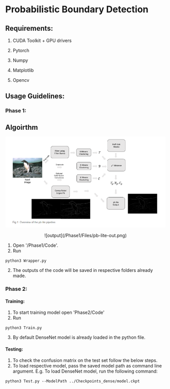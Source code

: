 # Probabilistic Boundary Detection


## Requirements:

1. CUDA Toolkit + GPU drivers

2. Pytorch

3. Numpy

4. Matplotlib

5. Opencv

## Usage Guidelines:

### Phase 1:

## Algoirthm

![algo](/Phase1/Files/pb-lite-algo.png)
<p align="center">
  ![output](/Phase1/Files/pb-lite-out.png) 
<p/>

1. Open '/Phase1/Code'.
2. Run 
```
python3 Wrapper.py
```
2. The outputs of the code will be saved in respective folders already made.

### Phase 2:

#### Training:
1. To start training model open 'Phase2/Code'
2. Run 
```
python3 Train.py
```
3. By default DenseNet model is already loaded in the python file.

#### Testing:
1. To check the confusion matrix on the test set follow the below steps.
2. To load respective model, pass the saved model path as command line argument.
E.g. To load DenseNet model, run the following command:
```
python3 Test.py --ModelPath ../Checkpoints_dense/model.ckpt
```
